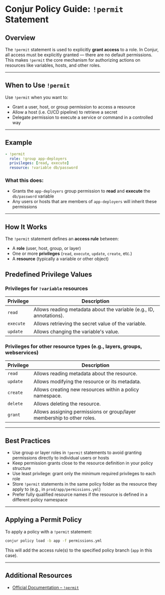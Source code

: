# Conjur Policy Guide: `!permit` Statement

## Overview

The `!permit` statement is used to explicitly **grant access** to a role. In Conjur, all access must be explicitly granted — there are no default permissions. This makes `!permit` the core mechanism for authorizing actions on resources like variables, hosts, and other roles.

---

## When to Use `!permit`

Use `!permit` when you want to:

- Grant a user, host, or group permission to access a resource
- Allow a host (i.e. CI/CD pipeline) to retrieve a secret
- Delegate permission to execute a service or command in a controlled way

---

## Example

```yaml
- !permit
  role: !group app-deployers
  privileges: [read, execute]
  resource: !variable db/password
```

### What this does:

- Grants the `app-deployers` group permission to **read** and **execute** the `db/password` variable
- Any users or hosts that are members of `app-deployers` will inherit these permissions

---

## How It Works

The `!permit` statement defines an **access rule** between:

- A **role** (user, host, group, or layer)
- One or more **privileges** (`read`, `execute`, `update`, `create`, etc.)
- A **resource** (typically a variable or other object)

## Predefined Privilege Values

### Privileges for `!variable` resources

| Privilege  | Description                                                                 |
|------------|-----------------------------------------------------------------------------|
| `read`     | Allows reading metadata about the variable (e.g., ID, annotations).         |
| `execute`  | Allows retrieving the secret value of the variable.                         |
| `update`   | Allows changing the variable's value.                                       |

### Privileges for other resource types (e.g., layers, groups, webservices)

| Privilege  | Description                                                                 |
|------------|-----------------------------------------------------------------------------|
| `read`     | Allows reading metadata about the resource.                                 |
| `update`   | Allows modifying the resource or its metadata.                              |
| `create`   | Allows creating new resources within a policy namespace.                    |
| `delete`   | Allows deleting the resource.                                               |
| `grant`    | Allows assigning permissions or group/layer membership to other roles.      |

---

## Best Practices

- Use group or layer roles in `!permit` statements to avoid granting permissions directly to individual users or hosts
- Keep permission grants close to the resource definition in your policy structure
- Use least privilege: grant only the minimum required privileges to each role
- Store `!permit` statements in the same policy folder as the resource they apply to (e.g., in `prod/app/permissions.yml`)
- Prefer fully qualified resource names if the resource is defined in a different policy namespace

---

## Applying a Permit Policy

To apply a policy with a `!permit` statement:

```bash
conjur policy load -b app -f permissions.yml
```

This will add the access rule(s) to the specified policy branch (`app` in this case).

---

## Additional Resources

- [Official Documentation – `!permit`](https://docs.cyberark.com/conjur-cloud/latest/en/content/operations/policy/statement-ref-permit.htm)
